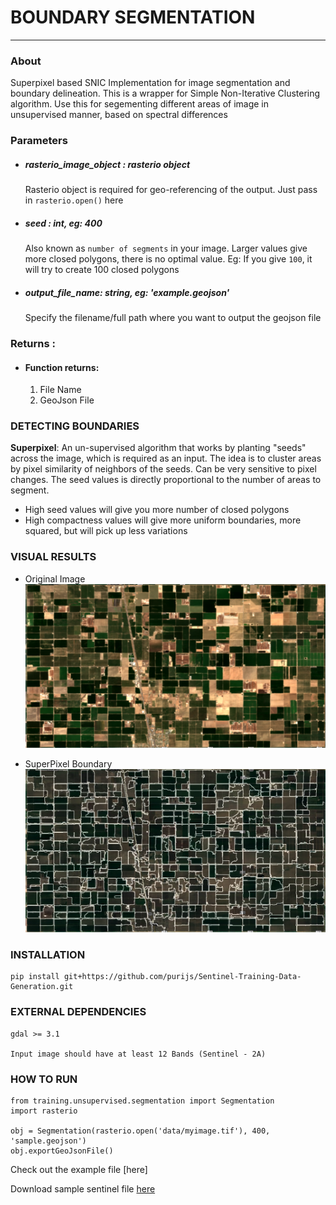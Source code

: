 

# BOUNDARY SEGMENTATION
---
### About

Superpixel based SNIC Implementation for image segmentation and boundary delineation. This is a wrapper for Simple Non-Iterative Clustering algorithm. Use this for segementing different areas of image in unsupervised manner, based on spectral differences

### Parameters

- ##### rasterio_image_object : rasterio object
    Rasterio object is required for geo-referencing of the output. Just pass in `rasterio.open()` here
        
- ##### seed : int, eg: 400
    Also known as `number of segments` in your image. Larger values give more closed polygons, there is no optimal value. Eg: If you give `100`, 
    it will try to create 100 closed polygons
   
- ##### output_file_name: string, eg: 'example.geojson'
    Specify the filename/full path where you want to output the geojson file

### Returns :
- #### Function returns:
    1. File Name
    2. GeoJson File

### DETECTING BOUNDARIES

**Superpixel**: An un-supervised algorithm that works by planting "seeds" across the image, which is required as an input. The idea is to cluster areas by pixel similarity of neighbors of the seeds. Can be very sensitive to pixel changes. The seed values is directly proportional to the number of areas to segment. 
 - High seed values will give you more number of closed polygons
 - High compactness values will give more uniform boundaries, more squared, but will pick up less variations
 
### VISUAL RESULTS
- Original Image
![enter image description here](https://github.com/purijs/Sentinel-Training-Data-Generation/blob/main/original.png)

- SuperPixel Boundary
![enter image description here](https://github.com/purijs/Sentinel-Training-Data-Generation/blob/main/sp_boundary.png)


### INSTALLATION

```
pip install git+https://github.com/purijs/Sentinel-Training-Data-Generation.git
```

### EXTERNAL DEPENDENCIES

```
gdal >= 3.1

Input image should have at least 12 Bands (Sentinel - 2A) 
```

### HOW TO RUN

```
from training.unsupervised.segmentation import Segmentation
import rasterio

obj = Segmentation(rasterio.open('data/myimage.tif'), 400, 'sample.geojson')
obj.exportGeoJsonFile()
```

Check out the example file [here]

Download sample sentinel file [here](https://drive.google.com/file/d/1rbIGhc_968QoAB60leXqkEXbEfgzYROU/view?usp=sharing)
